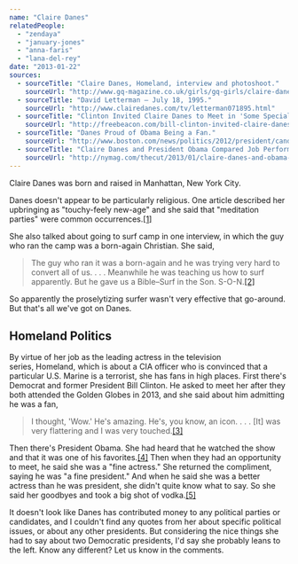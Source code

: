 ```yaml
---
name: "Claire Danes"
relatedPeople:
  - "zendaya"
  - "january-jones"
  - "anna-faris"
  - "lana-del-rey"
date: "2013-01-22"
sources:
  - sourceTitle: "Claire Danes, Homeland, interview and photoshoot."
    sourceUrl: "http://www.gq-magazine.co.uk/girls/gq-girls/claire-danes-homeland-interview-and-photoshoot"
  - sourceTitle: "David Letterman – July 18, 1995."
    sourceUrl: "http://www.clairedanes.com/tv/letterman071895.html"
  - sourceTitle: "Clinton Invited Claire Danes to Meet in 'Some Special Room.'"
    sourceUrl: "http://freebeacon.com/bill-clinton-invited-claire-danes-to-meet-him-in-some-special-room/"
  - sourceTitle: "Danes Proud of Obama Being a Fan."
    sourceUrl: "http://www.boston.com/news/politics/2012/president/candidates/obama/2012/09/23/danes-proud-obama-being-fan/1AbpKkM2jELnnJ7ithbDiJ/story.html"
  - sourceTitle: "Claire Danes and President Obama Compared Job Performances."
    sourceUrl: "http://nymag.com/thecut/2013/01/claire-danes-and-obama-compared-performances.html"
---
```


Claire Danes was born and raised in Manhattan, New York City.

Danes doesn't appear to be particularly religious. One article described her upbringing as "touchy-feely new-age" and she said that "meditation parties" were common occurrences.<a class="source-citation" href="#http://www.gq-magazine.co.uk/girls/gq-girls/claire-danes-homeland-interview-and-photoshoot" title="Claire Danes, Homeland, interview and photoshoot.">[1]</a>

She also talked about going to surf camp in one interview, in which the guy who ran the camp was a born-again Christian. She said,

>The guy who ran it was a born-again and he was trying very hard to convert all of us. . . . Meanwhile he was teaching us how to surf apparently. But he gave us a Bible–Surf in the Son. S-O-N.<a class="source-citation" href="#http://www.clairedanes.com/tv/letterman071895.html" title="David Letterman – July 18, 1995.">[2]</a>

So apparently the proselytizing surfer wasn't very effective that go-around. But that's all we've got on Danes.


## Homeland Politics

By virtue of her job as the leading actress in the television series, Homeland, which is about a CIA officer who is convinced that a particular U.S. Marine is a terrorist, she has fans in high places. First there's Democrat and former President Bill Clinton. He asked to meet her after they both attended the Golden Globes in 2013, and she said about him admitting he was a fan,

>I thought, 'Wow.' He's amazing. He's, you know, an icon. . . . [It] was very flattering and I was very touched.<a class="source-citation" href="#http://freebeacon.com/bill-clinton-invited-claire-danes-to-meet-him-in-some-special-room/" title="Clinton Invited Claire Danes to Meet in &apos;Some Special Room.&apos;">[3]</a>

Then there's President Obama. She had heard that he watched the show and that it was one of his favorites.<a class="source-citation" href="#http://www.boston.com/news/politics/2012/president/candidates/obama/2012/09/23/danes-proud-obama-being-fan/1AbpKkM2jELnnJ7ithbDiJ/story.html" title="Danes Proud of Obama Being a Fan.">[4]</a> Then when they had an opportunity to meet, he said she was a "fine actress." She returned the compliment, saying he was "a fine president." And when he said she was a better actress than he was president, she didn't quite know what to say. So she said her goodbyes and took a big shot of vodka.<a class="source-citation" href="#http://nymag.com/thecut/2013/01/claire-danes-and-obama-compared-performances.html" title="Claire Danes and President Obama Compared Job Performances.">[5]</a>

It doesn't look like Danes has contributed money to any political parties or candidates, and I couldn't find any quotes from her about specific political issues, or about any other presidents. But considering the nice things she had to say about two Democratic presidents, I'd say she probably leans to the left. Know any different? Let us know in the comments.